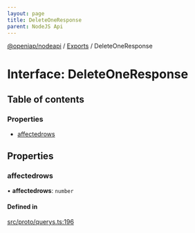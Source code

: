 ```yaml
---
layout: page
title: DeleteOneResponse
parent: NodeJS Api
---
```

[@openiap/nodeapi](../README.html#) / [Exports](../modules.html#) / DeleteOneResponse

# Interface: DeleteOneResponse

## Table of contents

### Properties

- [affectedrows](DeleteOneResponse.html##affectedrows)

## Properties

### affectedrows

• **affectedrows**: `number`

#### Defined in

[src/proto/querys.ts:196](https://github.com/openiap/nodeapi/blob/a6b5438/src/proto/querys.ts#L196)
